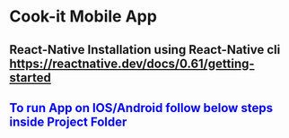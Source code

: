 # Cook-it Mobile App
  <h2>React-Native Installation using React-Native cli <a href="https://reactnative.dev/docs/0.61/getting-started" target="_blank">https://reactnative.dev/docs/0.61/getting-started</a></h2>

## <span style="color:blue">To run App on IOS/Android follow below steps inside Project Folder</span>
   

